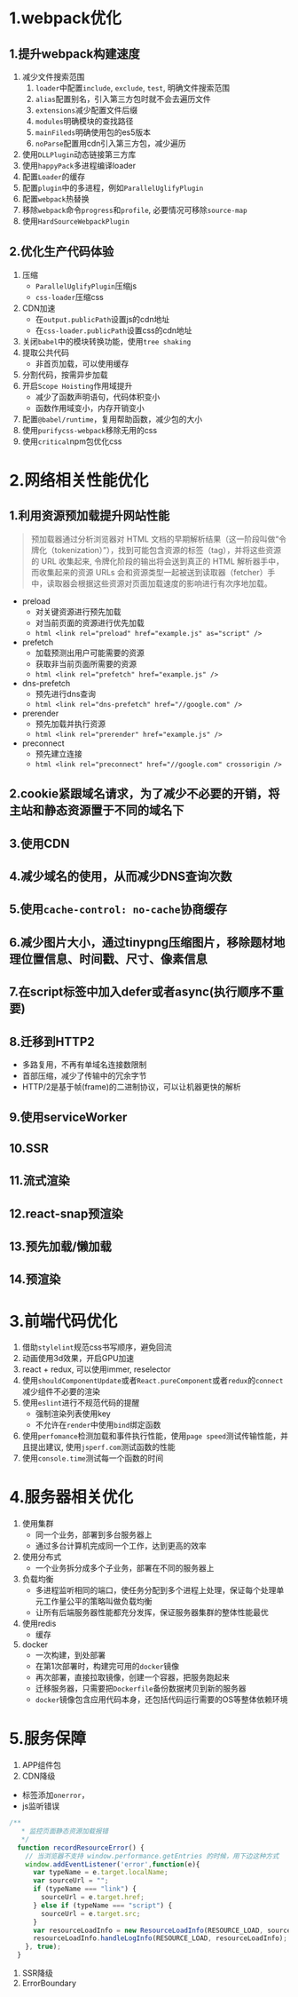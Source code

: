# 1.webpack优化
## 1.提升webpack构建速度
1. 减少文件搜索范围
    1. `loader`中配置`include`, `exclude`, `test`, 明确文件搜索范围
    2. `alias`配置别名，引入第三方包时就不会去遍历文件
    3. `extensions`减少配置文件后缀
    4. `modules`明确模块的查找路径
    5. `mainFileds`明确使用包的es5版本
    6. `noParse`配置用cdn引入第三方包，减少遍历
2. 使用`DLLPlugin`动态链接第三方库
3. 使用`happyPack`多进程编译loader
4. 配置`Loader`的缓存
5. 配置`plugin`中的多进程，例如`ParallelUglifyPlugin`
6. 配置`webpack`热替换
7. 移除`webpack`命令`progress`和`profile`, 必要情况可移除`source-map` 
8. 使用`HardSourceWebpackPlugin`
## 2.优化生产代码体验
1. 压缩 
    * `ParallelUglifyPlugin`压缩js
    * `css-loader`压缩css
2. CDN加速
    * 在`output.publicPath`设置js的cdn地址
    * 在`css-loader.publicPath`设置css的cdn地址
3. 关闭`babel`中的模块转换功能，使用`tree shaking`
4. 提取公共代码
    * 非首页加载，可以使用缓存
5. 分割代码，按需异步加载
6. 开启`Scope Hoisting`作用域提升
    * 减少了函数声明语句，代码体积变小
    * 函数作用域变小，内存开销变小
7. 配置`@babel/runtime`，复用帮助函数，减少包的大小
8. 使用`purifycss-webpack`移除无用的css
9. 使用`critical`npm包优化css
# 2.网络相关性能优化
## 1.利用资源预加载提升网站性能
> 预加载器通过分析浏览器对 HTML 文档的早期解析结果（这一阶段叫做“令牌化（tokenization）”），找到可能包含资源的标签（tag），并将这些资源的 URL 收集起来, 令牌化阶段的输出将会送到真正的 HTML 解析器手中，而收集起来的资源 URLs 会和资源类型一起被送到读取器（fetcher）手中，读取器会根据这些资源对页面加载速度的影响进行有次序地加载。
* preload
    * 对关键资源进行预先加载
    * 对当前页面的资源进行优先加载
    * ```html <link rel="preload" href="example.js" as="script" />```
* prefetch
    * 加载预测出用户可能需要的资源
    * 获取非当前页面所需要的资源
    * `html <link rel="prefetch" href="example.js" />`
* dns-prefetch
    * 预先进行dns查询
    * ```html <link rel="dns-prefetch" href="//google.com" />```
* prerender
    * 预先加载并执行资源
    * ```html <link rel="prerender" href="example.js" />```
* preconnect
    * 预先建立连接
    * ```html <link rel="preconnect" href="//google.com" crossorigin />```
## 2.cookie紧跟域名请求，为了减少不必要的开销，将主站和静态资源置于不同的域名下
## 3.使用CDN
## 4.减少域名的使用，从而减少DNS查询次数
## 5.使用`cache-control: no-cache`协商缓存
## 6.减少图片大小，通过tinypng压缩图片，移除题材地理位置信息、时间戳、尺寸、像素信息
## 7.在script标签中加入defer或者async(执行顺序不重要)
## 8.迁移到HTTP2
* 多路复用，不再有单域名连接数限制
* 首部压缩，减少了传输中的冗余字节
* HTTP/2是基于帧(frame)的二进制协议，可以让机器更快的解析
## 9.使用serviceWorker
## 10.SSR
## 11.流式渲染
## 12.react-snap预渲染
## 13.预先加载/懒加载
## 14.预渲染

# 3.前端代码优化
1. 借助`stylelint`规范css书写顺序，避免回流
2. 动画使用3d效果，开启GPU加速
3. react + redux, 可以使用immer, reselector
4. 使用`shouldComponentUpdate`或者`React.pureComponent`或者`redux`的`connect`减少组件不必要的渲染
5. 使用`eslint`进行不规范代码的提醒
    * 强制渲染列表使用key
    * 不允许在`render`中使用`bind`绑定函数
6. 使用`perfomance`检测加载和事件执行性能，使用`page speed`测试传输性能，并且提出建议, 使用`jsperf.com`测试函数的性能
7. 使用`console.time`测试每一个函数的时间

# 4.服务器相关优化
1. 使用集群
    * 同一个业务，部署到多台服务器上
    * 通过多台计算机完成同一个工作，达到更高的效率
2. 使用分布式
    * 一个业务拆分成多个子业务，部署在不同的服务器上
3. 负载均衡
    * 多进程监听相同的端口，使任务分配到多个进程上处理，保证每个处理单元工作量公平的策略叫做负载均衡
    * 让所有后端服务器性能都充分发挥，保证服务器集群的整体性能最优
4. 使用redis
    * 缓存
5. docker
    * 一次构建，到处部署
    * 在第1次部署时，构建完可用的`docker`镜像
    * 再次部署，直接拉取镜像，创建一个容器，把服务跑起来
    * 迁移服务器，只需要把`Dockerfile`备份数据拷贝到新的服务器
    * `docker`镜像包含应用代码本身，还包括代码运行需要的OS等整体依赖环境

# 5.服务保障
1. APP组件包
2. CDN降级
* 标签添加`onerror`，<img onerror="errFn()" onload="loadFn()">
* js监听错误
```js
/**
   * 监控页面静态资源加载报错
   */
  function recordResourceError() {
    // 当浏览器不支持 window.performance.getEntries 的时候，用下边这种方式
    window.addEventListener('error',function(e){
      var typeName = e.target.localName;
      var sourceUrl = "";
      if (typeName === "link") {
        sourceUrl = e.target.href;
      } else if (typeName === "script") {
        sourceUrl = e.target.src;
      }
      var resourceLoadInfo = new ResourceLoadInfo(RESOURCE_LOAD, sourceUrl, typeName, "0");
      resourceLoadInfo.handleLogInfo(RESOURCE_LOAD, resourceLoadInfo);
    }, true);
  }
``` 
1. SSR降级
2. ErrorBoundary 
